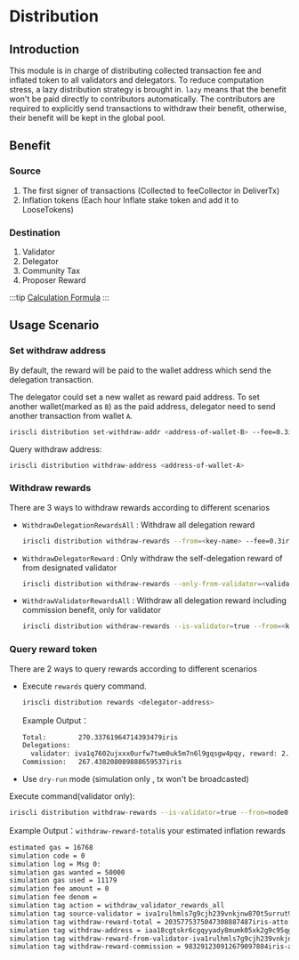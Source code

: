 # Distribution

## Introduction

This module is in charge of distributing collected transaction fee and inflated token to all validators and delegators. To reduce computation stress, a lazy distribution strategy is brought in. `lazy` means that the benefit won't be paid directly to contributors automatically. The contributors are required to explicitly send transactions to withdraw their benefit, otherwise, their benefit will be kept in the global pool.

## Benefit

### Source

1. The first signer of transactions (Collected to feeCollector in DeliverTx)
2. Inflation tokens (Each hour Inflate stake token and add it to LooseTokens)

### Destination

1. Validator
2. Delegator
3. Community Tax
4. Proposer Reward

:::tip
[Calculation Formula](../concepts/general-concepts.md#staking-rewards-calculation-formula)
:::

## Usage Scenario

### Set withdraw address

By default, the reward will be paid to the wallet address which send the delegation transaction.

The delegator could set a new wallet as reward paid address. To set another wallet(marked as `B`) as the paid address, delegator need to send another transaction from wallet `A`.

```bash
iriscli distribution set-withdraw-addr <address-of-wallet-B> --fee=0.3iris --from=<key-name-of- wallet-A> --chain-id=<chain-id>
```  

Query withdraw address:

```bash
iriscli distribution withdraw-address <address-of-wallet-A>
```

### Withdraw rewards

There are 3 ways to withdraw rewards according to different scenarios

- `WithdrawDelegationRewardsAll` : Withdraw all delegation reward

  ```bash
  iriscli distribution withdraw-rewards --from=<key-name> --fee=0.3iris --chain-id=<chain-id>
  ```

- `WithdrawDelegatorReward` : Only withdraw the self-delegation reward of from designated validator

  ```bash
  iriscli distribution withdraw-rewards --only-from-validator=<validator-address>  --from=<key-name> --fee=0.3iris --chain-id=<chain-id>
  ```

- `WithdrawValidatorRewardsAll` : Withdraw all delegation reward including commission benefit, only for validator

  ```bash
  iriscli distribution withdraw-rewards --is-validator=true --from=<key-name> --fee=0.3iris --chain-id=<chain-id>
  ```

### Query reward token

There are 2 ways to query rewards according to different scenarios

- Execute `rewards` query command.

  ```bash
  iriscli distribution rewards <delegator-address>
  ```

  Example Output：

  ```bash
  Total:        270.33761964714393479iris
  Delegations:  
    validator: iva1q7602ujxxx0urfw7twm0uk5m7n6l9gqsgw4pqy, reward: 2.899411557255275253iris
  Commission:   267.438208089888659537iris
  ```

- Use `dry-run` mode (simulation only , tx won't be broadcasted)

Execute command(validator only):

```bash
iriscli distribution withdraw-rewards --is-validator=true --from=node0 --dry-run --chain-id=irishub-stage --fee=0.3iris --commit
```

Example Output：`withdraw-reward-total`is your estimated inflation rewards

```bash
estimated gas = 16768
simulation code = 0
simulation log = Msg 0:
simulation gas wanted = 50000
simulation gas used = 11179
simulation fee amount = 0
simulation fee denom =
simulation tag action = withdraw_validator_rewards_all
simulation tag source-validator = iva1rulhmls7g9cjh239vnkjnw870t5urrut9cyrxl
simulation tag withdraw-reward-total = 2035775375047308887487iris-atto
simulation tag withdraw-address = iaa18cgtskr6cgqyyady8mumk05xk2g9c95qgw5556
simulation tag withdraw-reward-from-validator-iva1rulhmls7g9cjh239vnkjnw870t5urrut9cyrxl = 1052484144134629789682iris-atto
simulation tag withdraw-reward-commission = 983291230912679097804iris-atto
```
